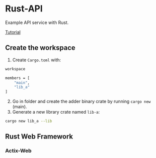 # Rust-API
Example API service with Rust.

[Tutorial]("https://doc.rust-lang.org/book/ch14-03-cargo-workspaces.html")

## Create the workspace
1. Create `Cargo.toml` with:
```sh
workspace

members = [
    "main",
    "lib_a"
]
```
2. Go in folder and create the adder binary crate by running `cargo new` (main).
3. Generate a new library crate named `lib-a`:
```sh
cargo new lib_a --lib
```

## Rust Web Framework
### Actix-Web
